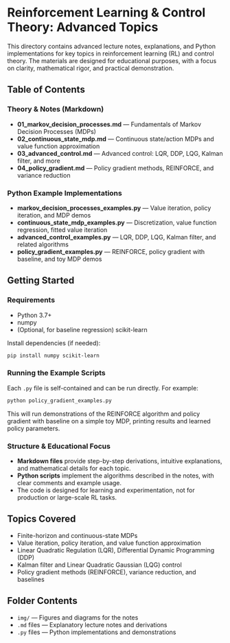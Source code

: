 # Reinforcement Learning & Control Theory: Advanced Topics

This directory contains advanced lecture notes, explanations, and Python implementations for key topics in reinforcement learning (RL) and control theory. The materials are designed for educational purposes, with a focus on clarity, mathematical rigor, and practical demonstration.

## Table of Contents

### Theory & Notes (Markdown)
- **01_markov_decision_processes.md** — Fundamentals of Markov Decision Processes (MDPs)
- **02_continuous_state_mdp.md** — Continuous state/action MDPs and value function approximation
- **03_advanced_control.md** — Advanced control: LQR, DDP, LQG, Kalman filter, and more
- **04_policy_gradient.md** — Policy gradient methods, REINFORCE, and variance reduction

### Python Example Implementations
- **markov_decision_processes_examples.py** — Value iteration, policy iteration, and MDP demos
- **continuous_state_mdp_examples.py** — Discretization, value function regression, fitted value iteration
- **advanced_control_examples.py** — LQR, DDP, LQG, Kalman filter, and related algorithms
- **policy_gradient_examples.py** — REINFORCE, policy gradient with baseline, and toy MDP demos

## Getting Started

### Requirements
- Python 3.7+
- numpy
- (Optional, for baseline regression) scikit-learn

Install dependencies (if needed):
```bash
pip install numpy scikit-learn
```

### Running the Example Scripts
Each `.py` file is self-contained and can be run directly. For example:
```bash
python policy_gradient_examples.py
```
This will run demonstrations of the REINFORCE algorithm and policy gradient with baseline on a simple toy MDP, printing results and learned policy parameters.

### Structure & Educational Focus
- **Markdown files** provide step-by-step derivations, intuitive explanations, and mathematical details for each topic.
- **Python scripts** implement the algorithms described in the notes, with clear comments and example usage.
- The code is designed for learning and experimentation, not for production or large-scale RL tasks.

## Topics Covered
- Finite-horizon and continuous-state MDPs
- Value iteration, policy iteration, and value function approximation
- Linear Quadratic Regulation (LQR), Differential Dynamic Programming (DDP)
- Kalman filter and Linear Quadratic Gaussian (LQG) control
- Policy gradient methods (REINFORCE), variance reduction, and baselines

## Folder Contents
- `img/` — Figures and diagrams for the notes
- `.md` files — Explanatory lecture notes and derivations
- `.py` files — Python implementations and demonstrations